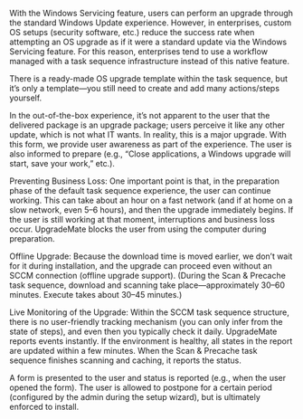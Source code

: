 With the Windows Servicing feature, users can perform an upgrade through the standard Windows Update experience. However, in enterprises, custom OS setups (security software, etc.) reduce the success rate when attempting an OS upgrade as if it were a standard update via the Windows Servicing feature. For this reason, enterprises tend to use a workflow managed with a task sequence infrastructure instead of this native feature.

There is a ready-made OS upgrade template within the task sequence, but it’s only a template—you still need to create and add many actions/steps yourself.

In the out-of-the-box experience, it’s not apparent to the user that the delivered package is an upgrade package; users perceive it like any other update, which is not what IT wants. In reality, this is a major upgrade. With this form, we provide user awareness as part of the experience. The user is also informed to prepare (e.g., “Close applications, a Windows upgrade will start, save your work,” etc.).

Preventing Business Loss: One important point is that, in the preparation phase of the default task sequence experience, the user can continue working. This can take about an hour on a fast network (and if at home on a slow network, even 5–6 hours), and then the upgrade immediately begins. If the user is still working at that moment, interruptions and business loss occur. UpgradeMate blocks the user from using the computer during preparation.

Offline Upgrade: Because the download time is moved earlier, we don’t wait for it during installation, and the upgrade can proceed even without an SCCM connection (offline upgrade support). (During the Scan & Precache task sequence, download and scanning take place—approximately 30–60 minutes. Execute takes about 30–45 minutes.)

Live Monitoring of the Upgrade: Within the SCCM task sequence structure, there is no user-friendly tracking mechanism (you can only infer from the state of steps), and even then you typically check it daily. UpgradeMate reports events instantly. If the environment is healthy, all states in the report are updated within a few minutes. When the Scan & Precache task sequence finishes scanning and caching, it reports the status.

A form is presented to the user and status is reported (e.g., when the user opened the form). The user is allowed to postpone for a certain period (configured by the admin during the setup wizard), but is ultimately enforced to install.